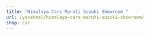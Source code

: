 ```yaml
---
title: "Himalaya Cars Maruti Suzuki Showroom "
url: /yavatmal/himalaya-cars-maruti-suzuki-showroom/
shop: car
---
```


